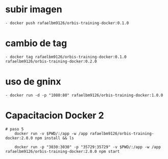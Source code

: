 # subir imagen
    - docker push rafaelbm9126/orbis-training-docker:0.1.0

# cambio de tag
    - docker tag rafaelbm9126/orbis-training-docker:0.1.0 rafaelbm9126/orbis-training-docker:0.2.0

# uso de gninx
    - docker run -d -p "1080:80" rafaelbm9126/orbis-training-docker:1.0.0

# Capacitacion Docker 2

    # paso 5
        docker run -v $PWD/:/app -w /app rafaelbm9126/orbis-training-docker:2.0.0 npm install && ls

        docker run -p "3030:3030" -p "35729:35729" -v $PWD/:/app -w /app rafaelbm9126/orbis-training-docker:2.0.0 npm start

